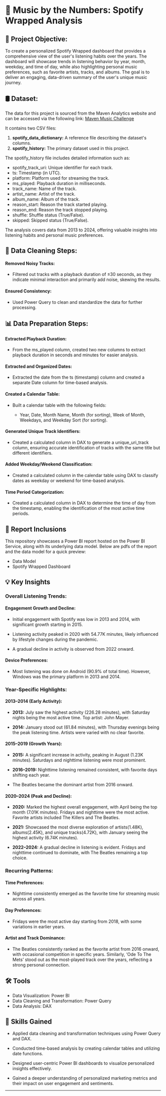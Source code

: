 # 🎼 Music by the Numbers: Spotify Wrapped Analysis  


## 🎯 Project Objective:

To create a personalized Spotify Wrapped dashboard that provides a comprehensive view of the user's listening habits over the years. The dashboard will showcase trends in listening behavior by year, month, weekday, and time of day, while also highlighting personal music preferences, such as favorite artists, tracks, and albums. The goal is to deliver an engaging, data-driven summary of the user's unique music journey.

## 🛢 Dataset:

The data for this project is sourced from the Maven Analytics website and can be accessed via the following link:
[Maven Music Challenge](https://mavenanalytics.io/challenges/maven-music-challenge/e161353d-9967-4297-869c-505de168e610)

It contains two CSV files:

1. **spotify_data_dictionary:** A reference file describing the dataset's columns.
2. **spotify_history:** The primary dataset used in this project.

The spotify_history file includes detailed information such as:

- spotify_track_uri: Unique identifier for each track.
- ts: Timestamp (in UTC).
- platform: Platform used for streaming the track.
- ms_played: Playback duration in milliseconds.
- track_name: Name of the track.
- artist_name: Artist of the track.
- album_name: Album of the track.
- reason_start: Reason the track started playing.
- reason_end: Reason the track stopped playing.
- shuffle: Shuffle status (True/False).
- skipped: Skipped status (True/False).

The analysis covers data from 2013 to 2024, offering valuable insights into listening habits and personal music preferences.

## 🧹️ Data Cleaning Steps:

#### Removed Noisy Tracks:

- Filtered out tracks with a playback duration of ≤30 seconds, as they indicate minimal interaction and primarily add noise, skewing the results.

#### Ensured Consistency:

- Used Power Query to clean and standardize the data for further processing.

## 📊 Data Preparation Steps:

#### Extracted Playback Duration:

- From the ms_played column, created two new columns to extract playback duration in seconds and minutes for easier analysis.

#### Extracted and Organized Dates:

- Extracted the date from the ts (timestamp) column and created a separate Date column for time-based analysis.

#### Created a Calendar Table:

- Built a calendar table with the following fields:

  - Year, Date, Month Name, Month (for sorting), Week of Month, Weekdays, and Weekday Sort (for sorting).

#### Generated Unique Track Identifiers:

- Created a calculated column in DAX to generate a unique_uri_track column, ensuring accurate identification of tracks with the same title but different identifiers.

#### Added Weekday/Weekend Classification:

- Created a calculated column in the calendar table using DAX to classify dates as weekday or weekend for time-based analysis.

#### Time Period Categorization:

- Created a calculated column in DAX to determine the time of day from the timestamp, enabling the identification of the most active time periods.

## 📑 Report Inclusions

This repository showcases a Power BI report hosted on the Power BI Service, along with its underlying data model. Below are pdfs of the report and the data model for a quick preview:

- Data Model
- Spotify Wrapped Dashboard


## 💡 Key Insights

### Overall Listening Trends:

#### Engagement Growth and Decline:

- Initial engagement with Spotify was low in 2013 and 2014, with significant growth starting in 2015.

- Listening activity peaked in 2020 with 54.77K minutes, likely influenced by lifestyle changes during the pandemic.

- A gradual decline in activity is observed from 2022 onward.  

#### Device Preferences:

- Most listening was done on Android (90.9% of total time). However, Windows was the primary platform in 2013 and 2014.

### Year-Specific Highlights:  

#### 2013–2014 (Early Activity):

- **2013:** July saw the highest activity (226.28 minutes), with Saturday nights being the most active time. Top artist: John Mayer.

- **2014:** January stood out (61.84 minutes), with Thursday evenings being the peak listening time. Artists were varied with no clear favorite.

#### 2015–2019 (Growth Years):

- **2015:** A significant increase in activity, peaking in August (1.23K minutes). Saturdays and nighttime listening were most prominent.

- **2016–2019:** Nighttime listening remained consistent, with favorite days shifting each year.

- The Beatles became the dominant artist from 2016 onward.

#### 2020–2024 (Peak and Decline):

- **2020:** Marked the highest overall engagement, with April being the top month (7.01K minutes). Fridays and nighttime were the most active. Favorite artists included The Killers and The Beatles.

- **2021:** Showcased the most diverse exploration of artists(1.48K), albums(2.45K), and unique tracks(4.72K), with January seeing the highest activity (6.74K minutes).

- **2022–2024:** A gradual decline in listening is evident. Fridays and nighttime continued to dominate, with The Beatles remaining a top choice.

### Recurring Patterns:

#### Time Preferences:

- Nighttime consistently emerged as the favorite time for streaming music across all years.

#### Day Preferences:

- Fridays were the most active day starting from 2018, with some variations in earlier years.

#### Artist and Track Dominance:

- The Beatles consistently ranked as the favorite artist from 2016 onward, with occasional competition in specific years. Similarly, ‘Ode To The Mets’ stood out as the most-played track over the years, reflecting a strong personal connection.  

## 🛠️ Tools

- Data Visualization: Power BI
- Data Cleaning and Transformation: Power Query
- Data Analysis: DAX

## 🧠 Skills Gained

- Applied data cleaning and transformation techniques using Power Query and DAX.

- Conducted time-based analysis by creating calendar tables and utilizing date functions.

- Designed user-centric Power BI dashboards to visualize personalized insights effectively.

- Gained a deeper understanding of personalized marketing metrics and their impact on user engagement and sentiments.

---


